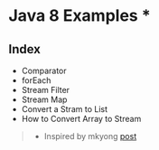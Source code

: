 # Java 8 Examples *

## Index

- Comparator
- forEach
- Stream Filter
- Stream Map
- Convert a Stram to List
- How to Convert Array to Stream

> * Inspired by mkyong [post](https://www.mkyong.com/tutorials/java-8-tutorials/)